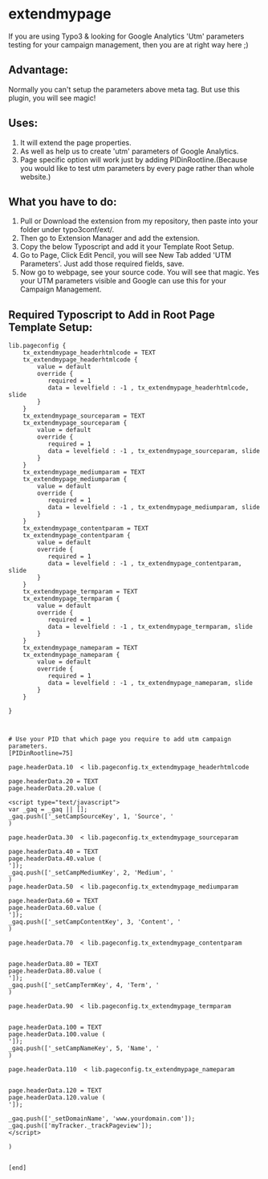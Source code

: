 # extendmypage
If you are using Typo3 & looking for Google Analytics 'Utm' parameters testing for your campaign management, then you are at right way here ;)

## Advantage:
Normally you can't setup the parameters above meta tag. But use this plugin, you will see magic!


## Uses:
1. It will extend the page properties.
2. As well as help us to create 'utm' parameters of Google Analytics.
3. Page specific option will work just by adding PIDinRootline.(Because you would like to test utm parameters by every page rather than whole website.)

## What you have to do:

1. Pull or Download the extension from my repository, then paste into your folder under typo3conf/ext/.
2. Then go to Extension Manager and add the extension.
3. Copy the below Typoscript and add it your Template Root Setup.
4. Go to Page, Click Edit Pencil, you will see New Tab added 'UTM Parameters'. Just add those required fields, save.
5. Now go to webpage, see your source code. You will see that magic. Yes your UTM parameters visible and Google can use this for your Campaign Management.


## Required Typoscript to Add in Root Page Template Setup:

```
lib.pageconfig {
    tx_extendmypage_headerhtmlcode = TEXT
    tx_extendmypage_headerhtmlcode {
        value = default
        override {
           required = 1
           data = levelfield : -1 , tx_extendmypage_headerhtmlcode, slide
        }
    }
    tx_extendmypage_sourceparam = TEXT
    tx_extendmypage_sourceparam {
        value = default
        override {
           required = 1
           data = levelfield : -1 , tx_extendmypage_sourceparam, slide
        }
    }
    tx_extendmypage_mediumparam = TEXT
    tx_extendmypage_mediumparam {
        value = default
        override {
           required = 1
           data = levelfield : -1 , tx_extendmypage_mediumparam, slide
        }
    }
    tx_extendmypage_contentparam = TEXT
    tx_extendmypage_contentparam {
        value = default
        override {
           required = 1
           data = levelfield : -1 , tx_extendmypage_contentparam, slide
        }
    }
    tx_extendmypage_termparam = TEXT
    tx_extendmypage_termparam {
        value = default
        override {
           required = 1
           data = levelfield : -1 , tx_extendmypage_termparam, slide
        }
    }
    tx_extendmypage_nameparam = TEXT
    tx_extendmypage_nameparam {
        value = default
        override {
           required = 1
           data = levelfield : -1 , tx_extendmypage_nameparam, slide
        }
    }
            
}



# Use your PID that which page you require to add utm campaign parameters. 
[PIDinRootline=75]

page.headerData.10  < lib.pageconfig.tx_extendmypage_headerhtmlcode

page.headerData.20 = TEXT
page.headerData.20.value (

<script type="text/javascript">
var _gaq = _gaq || [];
_gaq.push(['_setCampSourceKey', 1, 'Source', '
) 

page.headerData.30  < lib.pageconfig.tx_extendmypage_sourceparam

page.headerData.40 = TEXT
page.headerData.40.value (
']);
_gaq.push(['_setCampMediumKey', 2, 'Medium', '
)
page.headerData.50  < lib.pageconfig.tx_extendmypage_mediumparam

page.headerData.60 = TEXT
page.headerData.60.value (
']);
_gaq.push(['_setCampContentKey', 3, 'Content', '
)

page.headerData.70  < lib.pageconfig.tx_extendmypage_contentparam


page.headerData.80 = TEXT
page.headerData.80.value (
']);
_gaq.push(['_setCampTermKey', 4, 'Term', '
)

page.headerData.90  < lib.pageconfig.tx_extendmypage_termparam


page.headerData.100 = TEXT
page.headerData.100.value (
']);
_gaq.push(['_setCampNameKey', 5, 'Name', '
)

page.headerData.110  < lib.pageconfig.tx_extendmypage_nameparam


page.headerData.120 = TEXT
page.headerData.120.value (
']);

_gaq.push(['_setDomainName', 'www.yourdomain.com']);
_gaq.push(['myTracker._trackPageview']);
</script>

)


[end]

```

